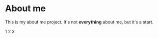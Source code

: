 # About me

This is my about me project. It's not **everything** about me, but it's a start.


1
2
3
